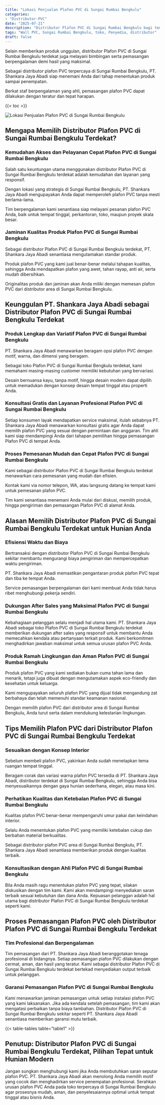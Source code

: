 ```yaml
---
title: "Lokasi Penjualan Plafon PVC di Sungai Rumbai Bengkulu"
categories: 
- "Distributor-PVC"
date: "2025-07-21"
description: "Distributor Plafon PVC di Sungai Rumbai Bengkulu bagi tempat tinggal, office, dan toko. Panel terbaik, beragam motif, warna modern, dengan jasa penempatan oleh teknisi profesional serta jaminan resmi!|Layanan distribusi Plafon PVC di Sungai Rumbai Bengkulu untuk kebutuhan hunian, perkantoran, maupun ritel, dengan material unggulan dan penempatan oleh teknisi ahli dan jaminan resmi.|Solusi Plafon PVC di Sungai Rumbai Bengkulu yang andal bagi tempat tinggal, perkantoran, serta toko, dengan material berkualitas dan instalasi ditangani oleh tim berpengalaman serta garansi resmi.|Distribusi Plafon PVC di Sungai Rumbai Bengkulu untuk hunian, office, serta toko, beserta material terbaik dan pemasangan oleh tenaga ahli profesional, disertai beserta kepastian resmi.}"
tags: "Wall PVC, Sungai Rumbai Bengkulu, toko, Penyedia, distributor"
draft: false
---
```


Selain memberikan produk unggulan, distributor Plafon PVC di Sungai Rumbai Bengkulu terdekat juga melayani bimbingan serta pemasangan berpengalaman demi hasil yang maksimal.

Sebagai distributor plafon PVC terpercaya di Sungai Rumbai Bengkulu, PT. Shankara Jaya Abadi siap menemani Anda dari tahap menentukan produk sampai penempatan.

Berkat staf berpengalaman yang ahli, pemasangan plafon PVC dapat dilakukan dengan teratur dan tepat harapan.

{{< toc >}}

![Lokasi Penjualan Plafon PVC di Sungai Rumbai Bengkulu](/images/Distributor-PVC/Lokasi-Penjualan-Plafon-PVC-di-Sungai-Rumbai-Bengkulu.png)


## Mengapa Memilih Distributor Plafon PVC di Sungai Rumbai Bengkulu Terdekat?

### Kemudahan Akses dan Pelayanan Cepat Plafon PVC di Sungai Rumbai Bengkulu

Salah satu keuntungan utama menggunakan distributor Plafon PVC di Sungai Rumbai Bengkulu terdekat adalah kemudahan dan layanan yang responsif.

Dengan lokasi yang strategis di Sungai Rumbai Bengkulu, PT. Shankara Jaya Abadi mengupayakan Anda dapat memperoleh plafon PVC tanpa mesti berlama-lama.

Tim berpengalaman kami senantiasa siap melayani pesanan plafon PVC Anda, baik untuk tempat tinggal, perkantoran, toko, maupun proyek skala besar.

### Jaminan Kualitas Produk Plafon PVC di Sungai Rumbai Bengkulu

Sebagai distributor Plafon PVC di Sungai Rumbai Bengkulu terdekat, PT. Shankara Jaya Abadi senantiasa mengutamakan standar produk.

Produk plafon PVC yang kami jual benar-benar melalui tahapan kualitas, sehingga Anda mendapatkan plafon yang awet, tahan rayap, anti air, serta mudah dibersihkan.

Originalitas produk dan jaminan akan Anda miliki dengan memesan plafon PVC dari distributor area di Sungai Rumbai Bengkulu.

## Keunggulan PT. Shankara Jaya Abadi sebagai Distributor Plafon PVC di Sungai Rumbai Bengkulu Terdekat

### Produk Lengkap dan Variatif Plafon PVC di Sungai Rumbai Bengkulu

PT. Shankara Jaya Abadi menawarkan beragam opsi plafon PVC dengan motif, warna, dan dimensi yang beragam.

Sebagai toko Plafon PVC di Sungai Rumbai Bengkulu terdekat, kami memahami masing-masing customer memiliki kebutuhan yang bervariasi.

Desain bernuansa kayu, tanpa motif, hingga desain modern dapat dipilih untuk memadukan dengan konsep desain tempat tinggal atau properti Anda.

### Konsultasi Gratis dan Layanan Profesional Plafon PVC di Sungai Rumbai Bengkulu

Setiap konsumen layak mendapatkan service maksimal, itulah sebabnya PT. Shankara Jaya Abadi menawarkan konsultasi gratis agar Anda dapat memilih plafon PVC yang sesuai dengan permintaan dan anggaran. Tim ahli kami siap mendampingi Anda dari tahapan pemilihan hingga pemasangan Plafon PVC di tempat Anda.

### Proses Pemesanan Mudah dan Cepat Plafon PVC di Sungai Rumbai Bengkulu

Kami sebagai distributor Plafon PVC di Sungai Rumbai Bengkulu terdekat menawarkan cara pemesanan yang mudah dan efisien.

Kontak kami via nomor telepon, WA, atau langsung datang ke tempat kami untuk pemesanan plafon PVC.

Tim kami senantiasa menemani Anda mulai dari diskusi, memilih produk, hingga pengiriman dan pemasangan Plafon PVC di alamat Anda.

## Alasan Memilih Distributor Plafon PVC di Sungai Rumbai Bengkulu Terdekat untuk Hunian Anda

### Efisiensi Waktu dan Biaya

Bertransaksi dengan distributor Plafon PVC di Sungai Rumbai Bengkulu sekitar membantu mengurangi biaya pengiriman dan mempercepatkan waktu pengiriman.

PT. Shankara Jaya Abadi memastikan pengantaran produk plafon PVC tepat dan tiba ke tempat Anda.

Service pemasangan berpengalaman dari kami membuat Anda tidak harus ribet menghubungi pekerja sendiri.

### Dukungan After Sales yang Maksimal Plafon PVC di Sungai Rumbai Bengkulu

Kebahagiaan pelanggan selalu menjadi hal utama kami. PT. Shankara Jaya Abadi sebagai toko Plafon PVC di Sungai Rumbai Bengkulu terdekat memberikan dukungan after sales yang responsif untuk membantu Anda memecahkan kendala atau pertanyaan terkait produk. Kami berkomitmen menghadirkan jawaban maksimal untuk semua urusan plafon PVC Anda.

### Produk Ramah Lingkungan dan Aman Plafon PVC di Sungai Rumbai Bengkulu

Produk plafon PVC yang kami sediakan bukan cuma tahan lama dan menarik, tetapi juga dibuat dengan mengutamakan aspek eco-friendly dan kesehatan untuk keluarga.

Kami mengupayakan seluruh plafon PVC yang dijual tidak mengandung zat berbahaya dan telah memenuhi standar keamanan nasional.

Dengan memilih plafon PVC dari distributor area di Sungai Rumbai Bengkulu, Anda turut serta dalam mendukung kelestarian lingkungan.

## Tips Memilih Plafon PVC dari Distributor Plafon PVC di Sungai Rumbai Bengkulu Terdekat

### Sesuaikan dengan Konsep Interior

Sebelum membeli plafon PVC, yakinkan Anda sudah menetapkan tema ruangan tempat tinggal.

Beragam corak dan variasi warna plafon PVC tersedia di PT. Shankara Jaya Abadi, distributor terdekat di Sungai Rumbai Bengkulu, sehingga Anda bisa menyesuaikannya dengan gaya hunian sederhana, elegan, atau masa kini.

### Perhatikan Kualitas dan Ketebalan Plafon PVC di Sungai Rumbai Bengkulu

Kualitas plafon PVC benar-benar mempengaruhi umur pakai dan keindahan interior.

Selalu Anda menentukan plafon PVC yang memiliki ketebalan cukup dan berbahan material berkualitas.

Sebagai distributor plafon PVC area di Sungai Rumbai Bengkulu, PT. Shankara Jaya Abadi senantiasa memberikan produk dengan kualitas terbaik.

### Konsultasikan dengan Ahli Plafon PVC di Sungai Rumbai Bengkulu

Bila Anda masih ragu menentukan plafon PVC yang tepat, silakan diskusikan dengan tim kami. Kami akan mendampingi menyediakan saran terbaik sesuai kebutuhan dan dana Anda. Kepuasan pelanggan adalah hal utama bagi distributor Plafon PVC di Sungai Rumbai Bengkulu terdekat seperti kami.

## Proses Pemasangan Plafon PVC oleh Distributor Plafon PVC di Sungai Rumbai Bengkulu Terdekat

### Tim Profesional dan Berpengalaman

Tim pemasangan dari PT. Shankara Jaya Abadi beranggotakan tenaga profesional di bidangnya. Setiap pemasangan plafon PVC dilakukan dengan cermat, aman, dan hasil yang teratur. Kami sebagai distributor Plafon PVC di Sungai Rumbai Bengkulu terdekat bertekad menyediakan output terbaik untuk pelanggan.

### Garansi Pemasangan Plafon PVC di Sungai Rumbai Bengkulu

Kami menawarkan jaminan pemasangan untuk setiap instalasi plafon PVC yang kami laksanakan. Jika ada kendala setelah pemasangan, tim kami akan mengatasi perbaikan tanpa biaya tambahan. Distributor Plafon PVC di Sungai Rumbai Bengkulu sekitar seperti PT. Shankara Jaya Abadi senantiasa memberikan garansi mutu terbaik.

{{< table-tables table="table1" >}}

## Penutup: Distributor Plafon PVC di Sungai Rumbai Bengkulu Terdekat, Pilihan Tepat untuk Hunian Modern

Jangan sungkan menghubungi kami jika Anda membutuhkan saran seputar plafon PVC. PT. Shankara Jaya Abadi akan menolong Anda memilih motif yang cocok dan menghadirkan service penempatan profesional. Serahkan urusan plafon PVC Anda pada toko terpercaya di Sungai Rumbai Bengkulu agar prosesnya mudah, aman, dan penyelesaiannya optimal untuk tempat tinggal atau bisnis Anda.